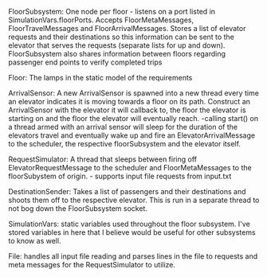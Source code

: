 FloorSubsystem:
	One node per floor - listens on a port listed in SimulationVars.floorPorts. Accepts FloorMetaMessages,
	FloorTravelMessages and FloorArrivalMessages. Stores a list of elevator requests and their destinations so 
	this information can be sent to the elevator that serves the requests (separate lists for up and down).
	FloorSubsystem also shares information between floors regarding passenger end points to verify completed trips
			
Floor:
	The lamps in the static model of the requirements
	
ArrivalSensor:
	A new ArrivalSensor is spawned into a new thread every time an elevator indicates it is moving towards a floor on its 	path.
	Construct an ArrivalSensor with the elevator it will callback to, the floor the elevator is starting on and the floor the
	elevator will eventually reach. 
		-calling start() on a thread armed with an arrival sensor will sleep for the duration of the elevators travel and 	eventually wake up and fire an ElevatorArrivalMessage to the scheduler, the respective floorSubsystem and 
	the elevator itself.
		
RequestSimulator:
	A thread that sleeps between firing off ElevatorRequestMessage to the scheduler and FloorMetaMessages to 
	the floorSubystem of origin.
		- supports input file requests from input.txt
			
DestinationSender:
	Takes a list of passengers and their destinations and shoots them off to the respective elevator. This is run
	in a separate thread to not bog down the FloorSubsystem socket.
			
SimulationVars:
	static variables used throughout the floor subsystem. I've stored variables in here that I believe would be useful for other 
	subsystems to know as well.
	
File:
	handles all input file reading and parses lines in the file to requests and meta messages for the RequestSimulator to utilize. 
